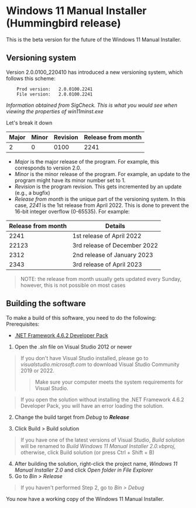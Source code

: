 # Windows 11 Manual Installer (Hummingbird release)
This is the beta version for the future of the Windows 11 Manual Installer.

## Versioning system
Version 2.0.0100_220410 has introduced a new versioning system, which follows this scheme:
		
        Prod version:   2.0.0100.2241
        File version:   2.0.0100.2241
        
*Information obtained from SigCheck. This is what you would see when viewing the properties of win11minst.exe*

Let's break it down

| Major  | Minor  | Revision  | Release from month  |
| ------------ | ------------ | ------------ | ------------ |
|  2 | 0  | 0100  | 2241  |

- *Major* is the major release of the program. For example, this corresponds to version 2.0.
- *Minor* is the minor release of the program. For example, an update to the program might have its minor number set to 1.
- *Revision* is the program revision. This gets incremented by an update (e.g., a bugfix)
- *Release from month* is the unique part of the versioning system. In this case, *2241* is the 1st release from April 2022. This is done to prevent the 16-bit integer overflow (0-65535). For example:

| Release from month  | Details  |
| ------------ | ------------ |
| 2241  | 1st release of April 2022  |
| 22123  | 3rd release of December 2022  |
| 2312  | 2nd release of January 2023  |
| 2343  | 3rd release of April 2023  |
> NOTE: the release from month usually gets updated every Sunday, however, this is not possible on most cases

## Building the software
To make a build of this software, you need to do the following:
Prerequisites:
- [.NET Framework 4.6.2 Developer Pack][netfxdp]

1. Open the *.sln* file on Visual Studio 2012 or newer

> If you don't have Visual Studio installed, please go to *visualstudio.microsoft.com* to download Visual Studio Community 2019 or 2022.
>> Make sure your computer meets the system requirements for Visual Studio.

> If you open the solution without installing the .NET Framework 4.6.2 Developer Pack, you will have an error loading the solution.

2. Change the build target from *Debug* to ***Release***

3. Click Build > Build solution

> If you have one of the latest versions of Visual Studio, *Build solution* will be renamed to *Build Windows 11 Manual Installer 2.0.vbproj*, otherwise, click Build solution (or press Ctrl + Shift + B)

4. After building the solution, right-click the project name, *Windows 11 Manual Installer 2.0* and click *Open folder in File Explorer*
5. Go to *Bin > Release*

> If you haven't performed Step 2, go to *Bin > Debug*

You now have a working copy of the Windows 11 Manual Installer.

[netfxdp]: https://dotnet.microsoft.com/en-us/download/dotnet-framework/thank-you/net462-developer-pack-offline-installer ".NET Framework 4.6.2 Developer Pack"

